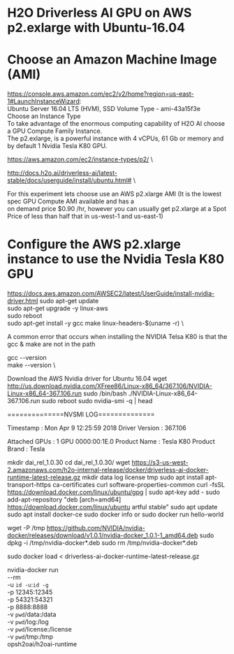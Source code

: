 # H2O Driverless AI GPU on AWS p2.exlarge with Ubuntu-16.04

# Choose an Amazon Machine Image (AMI)
https://console.aws.amazon.com/ec2/v2/home?region=us-east-1#LaunchInstanceWizard: \
Ubuntu Server 16.04 LTS (HVM), SSD Volume Type - ami-43a15f3e \
Choose an Instance Type \
To take advantage of the enormous computing capability of H2O AI choose a GPU Compute Family Instance. \
The p2.exlarge, is a powerful instance with 4 vCPUs, 61 Gb or memory and by default 1 Nvidia Tesla K80 GPU.



https://aws.amazon.com/ec2/instance-types/p2/ \

http://docs.h2o.ai/driverless-ai/latest-stable/docs/userguide/install/ubuntu.html# \

For this experiment lets choose use an AWS p2.xlarge AMI (It is the lowest spec GPU Compute AMI available and has a \
on demand price $0.90 /hr, however you can usually get p2.xlarge at a Spot Price of less than half that in us-west-1 and us-east-1)

# Configure the AWS p2.xlarge instance to use the Nvidia Tesla K80 GPU
https://docs.aws.amazon.com/AWSEC2/latest/UserGuide/install-nvidia-driver.html
sudo apt-get update \
sudo apt-get upgrade -y linux-aws \
sudo reboot \
sudo apt-get install -y gcc make linux-headers-$(uname -r) \

A common error that occurs when installing the NVIDIA Telsa K80 is that the gcc & make are not in the path

gcc --version \
make --version \

Download the AWS Nvidia driver for Ubuntu 16.04
wget http://us.download.nvidia.com/XFree86/Linux-x86_64/367.106/NVIDIA-Linux-x86_64-367.106.run
sudo /bin/bash ./NVIDIA-Linux-x86_64-367.106.run
sudo reboot
sudo nvidia-smi -q | head

==============NVSMI LOG==============

Timestamp                           : Mon Apr  9 12:25:59 2018
Driver Version                      : 367.106

Attached GPUs                       : 1
GPU 0000:00:1E.0
    Product Name                    : Tesla K80
    Product Brand                   : Tesla

mkdir dai_rel_1.0.30
cd dai_rel_1.0.30/
wget https://s3-us-west-2.amazonaws.com/h2o-internal-release/docker/driverless-ai-docker-runtime-latest-release.gz
mkdir data log license tmp
sudo apt install apt-transport-https ca-certificates curl software-properties-common
curl -fsSL https://download.docker.com/linux/ubuntu/gpg | sudo apt-key add -
sudo add-apt-repository "deb [arch=amd64] https://download.docker.com/linux/ubuntu artful stable"
sudo apt update
sudo apt install docker-ce
sudo docker info or sudo docker run hello-world

wget -P /tmp https://github.com/NVIDIA/nvidia-docker/releases/download/v1.0.1/nvidia-docker_1.0.1-1_amd64.deb
sudo dpkg -i /tmp/nvidia-docker*.deb
sudo rm /tmp/nvidia-docker*.deb

sudo docker load < driverless-ai-docker-runtime-latest-release.gz

nvidia-docker run \
    --rm \
    -u `id -u`:`id -g` \
    -p 12345:12345 \
    -p 54321:54321 \
    -p 8888:8888 \
    -v `pwd`/data:/data \
    -v `pwd`/log:/log \
    -v `pwd`/license:/license \
    -v `pwd`/tmp:/tmp \
    opsh2oai/h2oai-runtime
